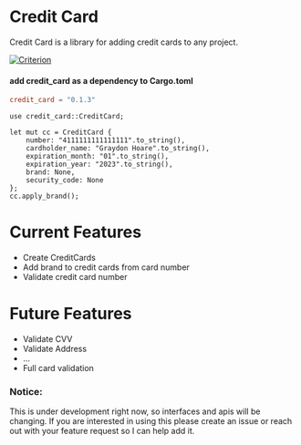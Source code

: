 # Credit Card

Credit Card is a library for adding credit cards
to any project.

[![Criterion](https://img.shields.io/criterion/chmoder/credit_card)](https://criterion.dev)

#### add credit_card as a dependency to Cargo.toml 
```toml
credit_card = "0.1.3"
```

```rust,norun
use credit_card::CreditCard;

let mut cc = CreditCard {
    number: "4111111111111111".to_string(),
    cardholder_name: "Graydon Hoare".to_string(),
    expiration_month: "01".to_string(),
    expiration_year: "2023".to_string(),
    brand: None,
    security_code: None
};
cc.apply_brand();
```

# Current Features
- Create CreditCards
- Add brand to credit cards from card number
- Validate credit card number

# Future Features
- Validate CVV
- Validate Address
- ...
- Full card validation

### Notice:
This is under development right now, so interfaces
and apis will be changing.  If you are interested
in using this please create an issue or reach out
with your feature request so I can help add it.
